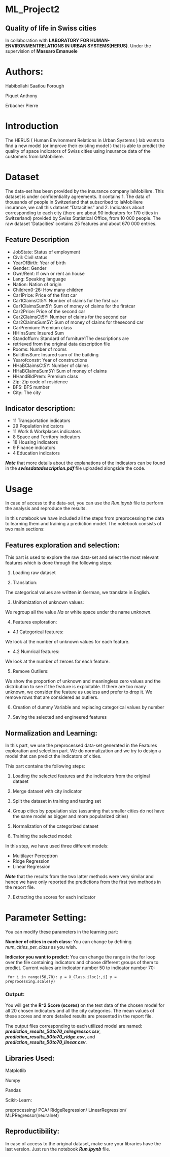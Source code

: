 # ML_Project2
## Quality of life in Swiss cities
In collaboration with **LABORATORY  FOR  HUMAN-ENVIRONMENTRELATIONS IN URBAN SYSTEMS(HERUS)**.
Under the supervision of **Massaro Emanuele**

# Authors:
Habibollahi Saatlou Forough

Piquet Anthony

Erbacher Pierre

# Introduction
The HERUS ( Human Environment Relations in Urban Systems ) lab
wants to find a new model (or improve their existing model ) that is able to
predict the quality of space indicators of Swiss cities using insurance data of the customers from laMobilière.


# Dataset
The data-set has been provided by the insurance company laMobilère.
This dataset is under confidentiality agreements. It contains 1. The data of thousands of people in Switzerland that subscribed to
laMobiliere insurance, we call this dataset “Datacities” and 2. Indicators about corresponding to each city (there are about
90 indicators for 170 cities in Switzerland) provided by Swiss Statistical Office, from 10 000 people.
The raw dataset ‘Datacities’ contains 25 features and about 670 000 entries.


## Feature Description
* JobState: Status of employment
* Civil: Civil status
* YearOfBirth: Year of birth
* Gender: Gender
* Own/Rent: If own or rent an house
* Lang: Speaking language
* Nation: Nation of origin
* Children0-26: How many children
* Car1Price: Price of the first car
* Car1ClaimsCt5Y: Number of claims for the first car
* Car1ClaimsSum5Y: Sum of money of claims for the firstcar
* Car2Price: Price of the second car
* Car2ClaimsCt5Y: Number of claims for the second car
* Car2ClaimsSum5Y: Sum of money of claims for thesecond car
* CarPremium: Premium class
* HHInsSum: Insured Sum
* Standoffurn: Standard of furniture1The descriptions are
* retrieved from the original data description file
* Rooms: Number of rooms
* BuildInsSum: Insured sum of the building
* Yearofconstr: Year of constructions
* HHaBClaimsCt5Y: Number of claims
* HHaBClaimsSum5Y: Sum of money of claims
* HHandBldPrem: Premium class
* Zip: Zip code of residence
* BFS: BFS number
* City: The city

## Indicator description:
* 11 Transportation indicators
* 29 Population indicators
* 11 Work & Workplaces indicators
* 8 Space and Territory indicators
* 18 Housing indicators
* 9 Finance indicators
* 4 Education indicators

**_Note_** that more details about the explanations of the indicators can be found in the **_swissdatadescription.pdf_** file uploaded alongside the code.

# Usage
In case of access to the data-set, you can use the _Run.ipynb_ file to perform the analysis and reproduce the results.

In this notebook we have included all the steps from preprocessing the data to learning them and training a prediction model. The notebook consists of two main sections:
## Features exploration and selection:
This part is used to explore the raw data-set and select the most
relevant features which is done through the following steps: 
1. Loading raw dataset 

2. Translation:

The categorical values are written in German, we translate in English.

3. Unifomization of unknown values:

We regroup all the value _Na_ or white space under the name _unknown_.

4. Features exploration:

* 4.1 Categorical features:

We look at the number of unknown values for each feature.

* 4.2 Numrical features:

We look at the number of zeroes for each feature.

5. Remove Outliers:

We show the proportion of unknown and meaningless zero values and the distribution to see if the feature is exploitable. If there are too many unknown, we consider the feature as useless and prefer to drop it. We remove rows that are considered as outliers.

6. Creation of dummy Variable and replacing categorical values by number

7. Saving the selected and engineered features

## Normalization and Learning:
In this part, we use the preprocessed data-set generated in the Features exploration and selection part. We do normalization and we try to design a model that can predict the indicators of cities.

This part contains the following steps:

1. Loading the selected features and the indicators from the original dataset

2. Merge dataset with city indicator

3. Split the dataset in training and testing set

4. Group cities by population size (assuming that smaller cities do not have the same model as bigger and more popularized cities)

5. Normalization of the categorized dataset

6. Training the selected model:

In this step, we have used three different models:

* Multilayer Perceptron
* Ridge Regression
* Linear Regression

**_Note_** that the results from the two latter methods were very similar and hence we have only reported the predictions from the first two methods in the report file.

7. Extracting the scores for each indicator

# Parameter Setting:

You can modify these parameters in the learning part:


**Number of cities in each class:** You can change by defining _num_cities_per_class_ as you wish.

**Indicator you want to predict:** You can change the range in the for loop over the file containing indicators and choose different groups of them to predict. Current values are indicator number 50 to indicator number 70:

` for i in range(50,70):
        y = X_Class.iloc[:,i]
        y = preprocessing.scale(y)`



### Output:

You will get the **R^2 Score (scores)** on the test data of the chosen model for all 20 chosen indicators and all the city categories. The mean values of these scores and more detailed results are presented in the report file. 

The output files corresponding to each utilized model are named: **_prediction_results_50to70_mlregressor.csv_**, **_prediction_results_50to70_ridge.csv_**, and **_prediction_results_50to70_linear.csv_**.


## Libraries Used:
Matplotlib

Numpy

Pandas

Scikit-Learn:

preprocessing/ PCA/ RidgeRegression/ LinearRegression/
MLPRegressor(neuralnet)

## Reproductibility:
In case of access to the original dataset, make sure your libraries have the last version. Just run the notebook **_Run.ipynb_** file.


